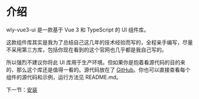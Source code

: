 # 介绍

wly-vue3-ui 是一款基于 Vue 3 和 TypeScript 的 UI 组件库。

这款组件库其实是我为了总结自己这几年的技术经验而写的，全程亲手编写，尽量不采用第三方库，包括你现在看到的这个官网也几乎都是我自己写的。

所以强烈不建议你将此 UI 库用于生产环境。但如果你是抱着看源代码的目的来的，那么这个库还是值得一看的。源代码放在了 [GitHub](https://github.com/wangliuyong/wly-vue3-ui)。你也可以直接查看每个组件的源代码和示例，运行方法见 README.md。

下一节：[安装](#/doc/install)